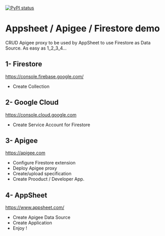 [![PyPI status](https://img.shields.io/pypi/status/ansicolortags.svg)](https://pypi.python.org/pypi/ansicolortags/) 

# Appsheet / Apigee / Firestore demo

CRUD Apigee proxy to be used by AppSheet to use Firestore as Data Source.
As easy as 1_2_3_4...

## 1- Firestore

https://console.firebase.google.com/

- Create Collection

## 2- Google Cloud

https://console.cloud.google.com

- Create Service Account for Firestore

## 3- Apigee 

https://apigee.com

- Configure Firestore extension 
- Deploy Apigee proxy
- Create/upload specification
- Create Prooduct / Developer App.

## 4- AppSheet 

https://www.appsheet.com/

- Create Apigee Data Source
- Create Application
- Enjoy !